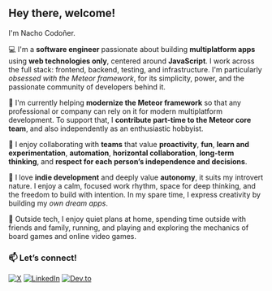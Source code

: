 ## Hey there, welcome!

I'm Nacho Codoñer.

💻 I'm a **software engineer** passionate about building **multiplatform apps** using **web technologies only**, centered around **JavaScript**. I work across the full stack: frontend, backend, testing, and infrastructure. I'm particularly _obsessed with the Meteor framework_, for its simplicity, power, and the passionate community of developers behind it.

🚀 I'm currently helping **modernize the Meteor framework** so that any professional or company can rely on it for modern multiplatform development. To support that, I **contribute part-time to the Meteor core team**, and also independently as an enthusiastic hobbyist.

🤝 I enjoy collaborating with **teams** that value **proactivity**, **fun**, **learn and experimentation**, **automation**, **horizontal collaboration**, **long-term thinking**, and **respect for each person’s independence and decisions**.

🌱 I love **indie development** and deeply value **autonomy**, it suits my introvert nature. I enjoy a calm, focused work rhythm, space for deep thinking, and the freedom to build with intention. In my spare time, I express creativity by building my _own dream apps_.

🏡 Outside tech, I enjoy quiet plans at home, spending time outside with friends and family, running, and playing and exploring the mechanics of board games and online video games.

### 📫 **Let’s connect!**

[![X](https://img.shields.io/badge/X-%23000000.svg?logo=x&logoColor=white)](https://x.com/nachocodoner)
[![LinkedIn](https://img.shields.io/badge/LinkedIn-%230077B5.svg?logo=linkedin&logoColor=white)](https://linkedin.com/in/nachocodoner)
[![Dev.to](https://img.shields.io/badge/Dev.to-0A0A0A?logo=devdotto&logoColor=white)](https://dev.to/nachocodoner)
